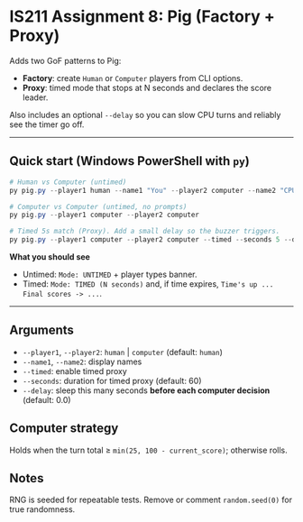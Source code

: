 
# IS211 Assignment 8: Pig (Factory + Proxy)

Adds two GoF patterns to Pig:
- **Factory**: create `Human` or `Computer` players from CLI options.
- **Proxy**: timed mode that stops at N seconds and declares the score leader.

Also includes an optional `--delay` so you can slow CPU turns and reliably see the timer go off.

---

## Quick start (Windows PowerShell with `py`)

```powershell
# Human vs Computer (untimed)
py pig.py --player1 human --name1 "You" --player2 computer --name2 "CPU"

# Computer vs Computer (untimed, no prompts)
py pig.py --player1 computer --player2 computer

# Timed 5s match (Proxy). Add a small delay so the buzzer triggers.
py pig.py --player1 computer --player2 computer --timed --seconds 5 --delay 0.25
```

**What you should see**
- Untimed: `Mode: UNTIMED` + player types banner.
- Timed: `Mode: TIMED (N seconds)` and, if time expires, `Time's up ... Final scores -> ...`.

---

## Arguments
- `--player1`, `--player2`: `human` | `computer` (default: `human`)
- `--name1`, `--name2`: display names
- `--timed`: enable timed proxy
- `--seconds`: duration for timed proxy (default: 60)
- `--delay`: sleep this many seconds **before each computer decision** (default: 0.0)

## Computer strategy
Holds when the turn total ≥ `min(25, 100 - current_score)`; otherwise rolls.

## Notes
RNG is seeded for repeatable tests. Remove or comment `random.seed(0)` for true randomness.
